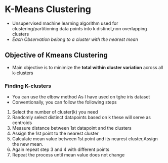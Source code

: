# K-Means Clustering

- Unsupervised machine learning algorithm used for clustering/partitioning data points into k distinct,non overlapping clusters
- *Each Observation belong to a cluster with the nearest mean*

## Objective of Kmeans Clustering
- Main objective is to minimize the **total within cluster variation** across all k-clusters


### Finding K-clusters
- You can use the elbow method As I have used on tghe iris dataset
- Conventionally, you can follow the following steps

1. Select the number of cluster(k) you need
2. Randomly select distinct datapoints based on k these will serve as centroids
3. Measure distance between 1st datapoint and the clusters
4. Assign the 1st point to the nearest cluster
5. Calculate mean value between 1st point and its nearest cluster,Assign the new mean.
6. Again repeat step 3 and 4 with different points
7. Repeat the process until mean value does not change
